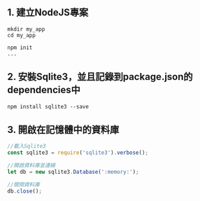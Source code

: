## 1. 建立NodeJS專案

```
mkdir my_app
cd my_app

npm init
...
```

## 2. 安裝Sqlite3，並且記錄到package.json的dependencies中

```
npm install sqlite3 --save
```


## 3. 開啟在**記憶體中**的資料庫
```js
//載入Sqlite3
const sqlite3 = require('sqlite3').verbose();

//開啟資料庫並連線
let db = new sqlite3.Database(':memory:');

//關閉資料庫
db.close();
```
